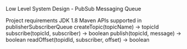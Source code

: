 Low Level System Design - PubSub Messaging Queue

Project requirements
JDK 1.8
Maven
APIs supported in publisherSubscriberQueue
createTopic(topicName) -> topicId
subscribe(topicId, subscriber) -> boolean
publish(topicId, message) -> boolean
readOffset(topidId, subscriber, offset) -> boolean
